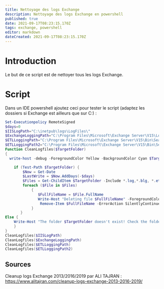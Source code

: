 ```yaml
---
title: Nettoyage des logs Exchange
description: Nettoyage des logs Exchange en powershell
published: true
date: 2021-09-17T08:23:15.170Z
tags: exchange, powershell
editor: markdown
dateCreated: 2021-09-17T08:23:15.170Z
---
```


# Introduction

Le but de ce script est de nettoyer tous les logs Exchange.


# Script

Dans un IDE powershell ajoutez ceci pour tester le script (adaptez les dossiers si Exchange est ailleurs que sur C:) :

```powershell
Set-Executionpolicy RemoteSigned
$days=0
$IISLogPath="C:\inetpub\logs\LogFiles\"
$ExchangeLoggingPath="C:\Program Files\Microsoft\Exchange Server\V15\Logging\"
$ETLLoggingPath="C:\Program Files\Microsoft\Exchange Server\V15\Bin\Search\Ceres\Diagnostics\ETLTraces\"
$ETLLoggingPath2="C:\Program Files\Microsoft\Exchange Server\V15\Bin\Search\Ceres\Diagnostics\Logs"
Function CleanLogfiles($TargetFolder)
{
  write-host -debug -ForegroundColor Yellow -BackgroundColor Cyan $TargetFolder

    if (Test-Path $TargetFolder) {
        $Now = Get-Date
        $LastWrite = $Now.AddDays(-$days)
        $Files = Get-ChildItem $TargetFolder -Include *.log,*.blg, *.etl -Recurse | Where {$_.LastWriteTime -le "$LastWrite"} 
        foreach ($File in $Files)
            {
               $FullFileName = $File.FullName  
               Write-Host "Deleting file $FullFileName" -ForegroundColor "yellow"; 
                Remove-Item $FullFileName -ErrorAction SilentlyContinue | out-null
            }
       }
Else {
    Write-Host "The folder $TargetFolder doesn't exist! Check the folder path!" -ForegroundColor "red"
    }
}
CleanLogfiles($IISLogPath)
CleanLogfiles($ExchangeLoggingPath)
CleanLogfiles($ETLLoggingPath)
CleanLogfiles($ETLLoggingPath2)
```


    
## Sources


Cleanup logs Exchange 2013/2016/2019 par ALI TAJRAN : https://www.alitajran.com/cleanup-logs-exchange-2013-2016-2019/
